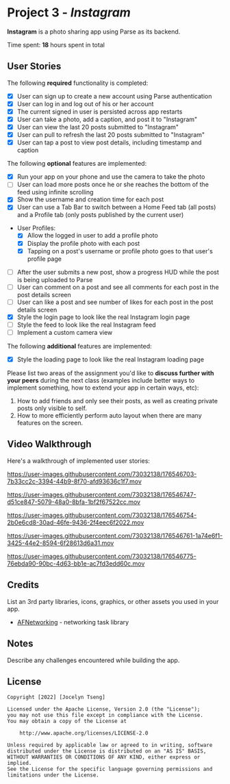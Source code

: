 # Project 3 - *Instagram*

**Instagram** is a photo sharing app using Parse as its backend.

Time spent: **18** hours spent in total

## User Stories

The following **required** functionality is completed:

- [x] User can sign up to create a new account using Parse authentication
- [x] User can log in and log out of his or her account
- [x] The current signed in user is persisted across app restarts
- [x] User can take a photo, add a caption, and post it to "Instagram"
- [x] User can view the last 20 posts submitted to "Instagram"
- [x] User can pull to refresh the last 20 posts submitted to "Instagram"
- [x] User can tap a post to view post details, including timestamp and caption

The following **optional** features are implemented:

- [x] Run your app on your phone and use the camera to take the photo
- [ ] User can load more posts once he or she reaches the bottom of the feed using infinite scrolling
- [x] Show the username and creation time for each post
- [x] User can use a Tab Bar to switch between a Home Feed tab (all posts) and a Profile tab (only posts published by the current user)
- User Profiles:
  - [x] Allow the logged in user to add a profile photo
  - [x] Display the profile photo with each post
  - [x] Tapping on a post's username or profile photo goes to that user's profile page
- [ ] After the user submits a new post, show a progress HUD while the post is being uploaded to Parse
- [ ] User can comment on a post and see all comments for each post in the post details screen
- [ ] User can like a post and see number of likes for each post in the post details screen
- [x] Style the login page to look like the real Instagram login page
- [ ] Style the feed to look like the real Instagram feed
- [ ] Implement a custom camera view

The following **additional** features are implemented:

- [x] Style the loading page to look like the real Instagram loading page

Please list two areas of the assignment you'd like to **discuss further with your peers** during the next class (examples include better ways to implement something, how to extend your app in certain ways, etc):

1. How to add friends and only see their posts, as well as creating private posts only visible to self.
2. How to more efficiently perform auto layout when there are many features on the screen.

## Video Walkthrough

Here's a walkthrough of implemented user stories:



https://user-images.githubusercontent.com/73032138/176546703-7b33cc2c-3394-44b9-8f70-afd93636c1f7.mov



https://user-images.githubusercontent.com/73032138/176546747-d51ce847-5079-48a0-8bfa-1bf2f67522cc.mov



https://user-images.githubusercontent.com/73032138/176546754-2b0e6cd8-30ad-46fe-9436-2f4eec6f2022.mov



https://user-images.githubusercontent.com/73032138/176546761-1a74e6f1-3425-44e2-8594-6f28613d6a31.mov



https://user-images.githubusercontent.com/73032138/176546775-76ebda90-90bc-4d63-bb1e-ac7fd3edd60c.mov



## Credits

List an 3rd party libraries, icons, graphics, or other assets you used in your app.

- [AFNetworking](https://github.com/AFNetworking/AFNetworking) - networking task library

## Notes

Describe any challenges encountered while building the app.

## License

    Copyright [2022] [Jocelyn Tseng]

    Licensed under the Apache License, Version 2.0 (the "License");
    you may not use this file except in compliance with the License.
    You may obtain a copy of the License at

        http://www.apache.org/licenses/LICENSE-2.0

    Unless required by applicable law or agreed to in writing, software
    distributed under the License is distributed on an "AS IS" BASIS,
    WITHOUT WARRANTIES OR CONDITIONS OF ANY KIND, either express or implied.
    See the License for the specific language governing permissions and
    limitations under the License.
